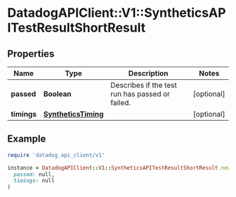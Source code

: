 # DatadogAPIClient::V1::SyntheticsAPITestResultShortResult

## Properties

| Name | Type | Description | Notes |
| ---- | ---- | ----------- | ----- |
| **passed** | **Boolean** | Describes if the test run has passed or failed. | [optional] |
| **timings** | [**SyntheticsTiming**](SyntheticsTiming.md) |  | [optional] |

## Example

```ruby
require 'datadog_api_client/v1'

instance = DatadogAPIClient::V1::SyntheticsAPITestResultShortResult.new(
  passed: null,
  timings: null
)
```

